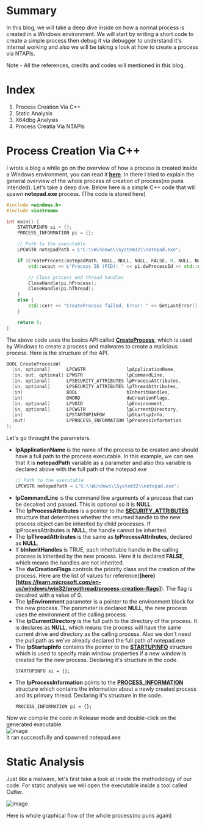# Summary
In this blog, we will take a deep dive inside on how a normal process is created in a Windows environment. We will start by writing a short code to create a simple process then debug it via debugger to understand it's internal working and also we will be taking a look at how to create a process via NTAPIs. 

Note - All the references, credits and codes will mentioned in this blog.

# Index
1. Process Creation Via C++
2. Static Analysis
3. X64dbg Analysis
4. Process Creatia Via NTAPIs

# Process Creation Via C++
I wrote a blog a while go on the overview of how a process is created inside a Windows environment, you can read it **[here](https://github.com/Faran-17/Windows-Internals/blob/main/Processes%20and%20Jobs/Processes/Overview%20of%20process%20creation.md)**. In there I tried to explain the general overview of the whole process of creation of process(no puns intended). Let's take a deep dive. Below here is a simple C++ code that will spawn **notepad.exe** process. (The code is stored here)
```CPP
#include <windows.h>
#include <iostream>

int main() {
    STARTUPINFO si = {};
    PROCESS_INFORMATION pi = {};

    // Path to the executable
    LPCWSTR notepadPath = L"C:\\Windows\\System32\\notepad.exe";

    if (CreateProcess(notepadPath, NULL, NULL, NULL, FALSE, 0, NULL, NULL, &si, &pi)) {
        std::wcout << L"Process ID (PID): " << pi.dwProcessId << std::endl;

        // Close process and thread handles
        CloseHandle(pi.hProcess);
        CloseHandle(pi.hThread);
    }
    else {
        std::cerr << "CreateProcess failed. Error: " << GetLastError() << std::endl;
    }

    return 0;
}
```
The above code uses the basics API called **[CreateProcess](https://learn.microsoft.com/en-us/windows/win32/api/processthreadsapi/nf-processthreadsapi-createprocessw)**, which is used by Windows to create a process and malwares to create a malicious process. Here is the structure of the API.
```CPP
BOOL CreateProcessW(
  [in, optional]      LPCWSTR               lpApplicationName,
  [in, out, optional] LPWSTR                lpCommandLine,
  [in, optional]      LPSECURITY_ATTRIBUTES lpProcessAttributes,
  [in, optional]      LPSECURITY_ATTRIBUTES lpThreadAttributes,
  [in]                BOOL                  bInheritHandles,
  [in]                DWORD                 dwCreationFlags,
  [in, optional]      LPVOID                lpEnvironment,
  [in, optional]      LPCWSTR               lpCurrentDirectory,
  [in]                LPSTARTUPINFOW        lpStartupInfo,
  [out]               LPPROCESS_INFORMATION lpProcessInformation
);
```
Let's go throught the parameters.  
* **lpApplicationName** is the name of the process to be created and should have a full path to the process executable. In this example, we can see that it is **notepadPath** variable as a parameter and also this variable is declared above with the full path of the notepad.exe
    ```CPP
    // Path to the executable
    LPCWSTR notepadPath = L"C:\\Windows\\System32\\notepad.exe";
    ```
* **lpCommandLine** is the command line arguments of a process that can be decalred and passed. This is optional so it is **NULL**.
* The **lpProcessAttributes** is a pointer to the **[SECURITY_ATTRIBUTES](https://learn.microsoft.com/en-us/previous-versions/windows/desktop/legacy/aa379560(v=vs.85))** structure that determines whether the returned handle to the new process object can be inherited by child processes. If lpProcessAttributes is **NULL**, the handle cannot be inherited.
* The **lpThreadAttributes** is the same as **lpProcessAttributes**, declared as **NULL**.
* If **bInheritHandles** is TRUE, each inheritable handle in the calling process is inherited by the new process. Here it is declared **FALSE**, which means the handles are not inherited.
* The **dwCreationFlags** controls the priority class and the creation of the process. Here are the list of values for reference(**(here)[https://learn.microsoft.com/en-us/windows/win32/procthread/process-creation-flags]**). The flag is decalred with a value of 0.
* The **lpEnvironment** parameter is a pointer to the environment block for the new process. The parameter is declared **NULL**, the new process uses the environment of the calling process.
* The **lpCurrentDirectory** is the full path to the directory of the process. It is declares as **NULL**, which means the process will have the same current drive and directory as the calling process. Also we don't need the pull path as we've already declared the full path of notepad.exe
* The **lpStartupInfo** contains the pointer to the **[STARTUPINFO](https://learn.microsoft.com/en-us/windows/win32/api/processthreadsapi/ns-processthreadsapi-startupinfoa)** structure which is used to specify main window properties if a new window is created for the new process. Declaring it's structure in the code.
  ```
  STARTUPINFO si = {};
  ```
* The **lpProcessInformation** points to the **[PROCESS_INFORMATION](https://learn.microsoft.com/en-us/windows/win32/api/processthreadsapi/ns-processthreadsapi-process_information)** structure which contains the information about a newly created process and its primary thread. Declaring it's structure in the code.
  ```
  PROCESS_INFORMATION pi = {};
  ```

Now we compile the code in Release mode and double-click on the generated executable.  
![image](https://github.com/Faran-17/Windows-Internals/assets/59355783/f43f7ead-889a-42c9-ac65-38c2dd191e67)  
It ran successfully and spawned notepad.exe

# Static Analysis
Just like a malware, let's first take a look at inside the methodology of our code. For static analysis we will open the executable inside a tool called Cutter.

![image](https://github.com/Faran-17/Windows-Internals/assets/59355783/3726d542-596e-456b-be43-42157db4951f)  

Here is whole graphical flow of the whole process(no puns again)





 



